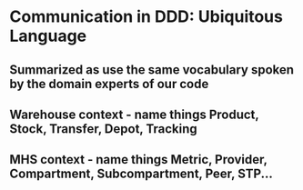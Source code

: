 # Communication in DDD: Ubiquitous Language

## Summarized as use the same vocabulary spoken by the domain experts of our code

## Warehouse context - name things Product, Stock, Transfer, Depot, Tracking

## MHS context - name things Metric, Provider, Compartment, Subcompartment, Peer, STP...
